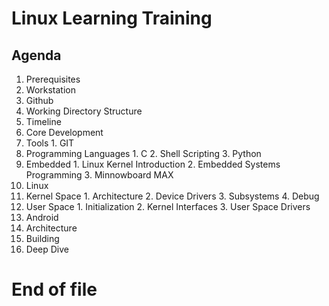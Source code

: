 # Linux Learning Training

## Agenda

1. Prerequisites
  1. Workstation
  2. Github
  3. Working Directory Structure
  4. Timeline
2. Core Development
  1. Tools
    1. GIT
  2. Programming Languages
    1. C
    2. Shell Scripting
    3. Python
  3. Embedded
    1. Linux Kernel Introduction
    2. Embedded Systems Programming
    3. Minnowboard MAX
3. Linux
  1. Kernel Space
    1. Architecture
    2. Device Drivers
    3. Subsystems
    4. Debug
  2. User Space
    1. Initialization
    2. Kernel Interfaces
    3. User Space Drivers
4. Android
  1. Architecture
  2. Building
  3. Deep Dive

# End of file
